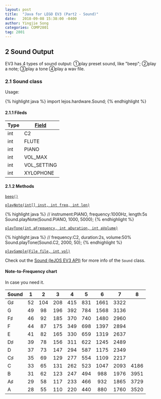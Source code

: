 ```yaml
---
layout: post
title:  "Java for LEGO EV3 (Part2 - Sound)"
date:   2018-09-08 15:38:00 -0400
author: Yingjie Song
categories: COMP2801
tag: 2801
---
```

## 2 Sound Output ##

EV3 has 4 types of sound output: &#x2780;play preset sound, like "beep"; &#x2781;play a note; &#x2782;play a tone &#x2783;play a wav file.

### 2.1 Sound class ###

Usage:

{% highlight java %}
import lejos.hardware.Sound;
{% endhighlight %}

#### 2.1.1 Fileds ####

Type|[Field](https://lejos.sourceforge.io/ev3/docs/lejos/hardware/Sound.html#field.summary)
--|--
int|C2
int|FLUTE
int|PIANO
int|VOL_MAX
int|VOL_SETTING
int|XYLOPHONE

#### 2.1.2 Methods ####

[`beep()`][sound-beep]

[`playNote(int[] inst, int freq, int len)`][sound-playnote]

{% highlight java %}
// instrument:PIANO, frequency:1000Hz, length:5s
Sound.playNote(Sound.PIANO, 1000, 5000);
{% endhighlight %}

[`playTone(int aFrequency, int aDuration, int aVolume)`][sound-playtone]

{% highlight java %}
// frequency:C2, duration:2s, volume:50%
Sound.playTone(Sound.C2, 2000, 50);
{% endhighlight %}

[`playSample(File file, int vol)`][sound-playsample]

Check out the [Sound (leJOS EV3 API)][lejos-api-sound] for more info of the `Sound` class.

[lejos-api-sound]: https://lejos.sourceforge.io/ev3/docs/lejos/hardware/Sound.html

[sound-beep]: https://lejos.sourceforge.io/ev3/docs/lejos/hardware/Sound.html#beep--

[sound-playnote]: https://lejos.sourceforge.io/ev3/docs/lejos/hardware/Sound.html#playNote-int:A-int-int-

[sound-playtone]: https://lejos.sourceforge.io/ev3/docs/lejos/hardware/Sound.html#playTone-int-int-int-

[sound-playsample]: https://lejos.sourceforge.io/ev3/docs/lejos/hardware/Sound.html#playSample-java.io.File-int-

#### Note-to-Frequency chart ####

In case you need it.

Sound|1|2|3|4|5|6|7|8
--|:--:|:--:|:--:|:--:|:--:|:--:|:--:|:--:
G&#x266F;|52|104|208|415|831|1661|3322|
G        |49|98|196|392|784|1568|3136|
F&#x266F;|46|92|185|370|740|1480|2960|
F        |44|87|175|349|698|1397|2894|
E        |41|82|165|330|659|1319|2637|
D&#x266F;|39|78|156|311|622|1245|2489|
D        |37|73|147|294|587|1175|2349|
C&#x266F;|35|69|129|277|554|1109|2217|
C        |33|65|131|262|523|1047|2093|4186
B        |31|62|123|247|494|988|1976|3951
A&#x266F;|29|58|117|233|466|932|1865|3729
A        |28|55|110|220|440|880|1760|3520